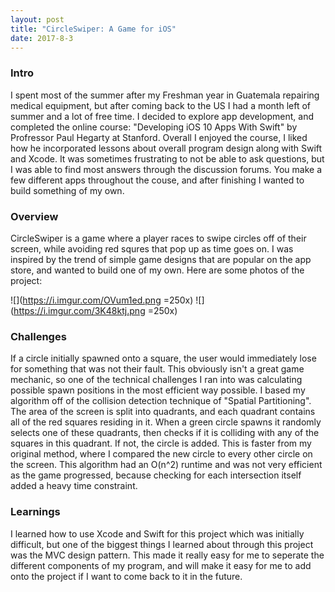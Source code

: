 ```yaml
---
layout: post
title: "CircleSwiper: A Game for iOS"
date: 2017-8-3
---
```

### Intro
I spent most of the summer after my Freshman year in Guatemala repairing medical equipment, but after coming back to the US I had a month left
of summer and a lot of free time. I decided to explore app development, and completed the online course: "Developing iOS 10 Apps With Swift" by Profressor Paul Hegarty
at Stanford. Overall I enjoyed the course, I liked how he incorporated lessons about overall program design along with Swift and Xcode. It was sometimes
frustrating to not be able to ask questions, but I was able to find most answers through the discussion forums. You make a few different apps throughout the couse, and after
finishing I wanted to build something of my own. 

### Overview
CircleSwiper is a game where a player races to swipe circles off of their screen, while avoiding red squres that pop up as time goes on. I was inspired by the trend
of simple game designs that are popular on the app store, and wanted to build one of my own. Here are some photos of the project: 

![](https://i.imgur.com/OVum1ed.png =250x)
![](https://i.imgur.com/3K48ktj.png =250x)

### Challenges
If a circle initially spawned onto a square, the user would immediately lose for something that was not their fault. This obviously isn't a great game mechanic,
so one of the technical challenges I ran into was calculating possible spawn positions in the most efficient way possible. I based my algorithm off of the collision detection
technique of "Spatial Partitioning". The area of the screen is split into quadrants, and each quadrant contains all of the red squares residing in it. When a green circle spawns it
randomly selects one of these quadrants, then checks if it is colliding with any of the squares in this quadrant. If not, the circle is added. This is faster from my original method, 
where I compared the new circle to every other circle on the screen. This algorithm had an O(n^2) runtime and was not very efficient as the game progressed, because checking for each intersection
itself added a heavy time constraint. 

### Learnings
I learned how to use Xcode and Swift for this project which was initially difficult, but one of the biggest things I learned about through this project was the MVC design pattern. This made it 
really easy for me to seperate the different components of my program, and will make it easy for me to add onto the project if I want to come back to it in the future. 
